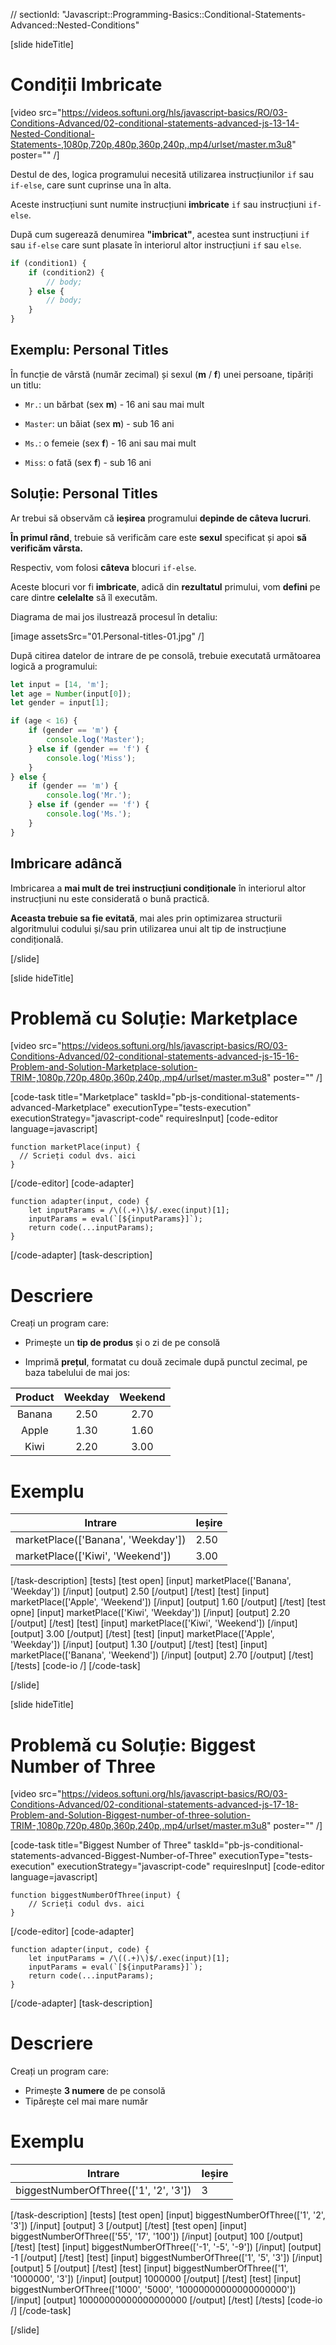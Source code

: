 // sectionId: "Javascript::Programming-Basics::Conditional-Statements-Advanced::Nested-Conditions"

[slide hideTitle]
# Condiții Imbricate

[video src="https://videos.softuni.org/hls/javascript-basics/RO/03-Conditions-Advanced/02-conditional-statements-advanced-js-13-14-Nested-Conditional-Statements-,1080p,720p,480p,360p,240p,.mp4/urlset/master.m3u8" poster="" /]

Destul de des, logica programului necesită utilizarea instrucțiunilor `if` sau `if-else`, care sunt cuprinse una în alta.

Aceste instrucțiuni sunt numite instrucțiuni **imbricate** `if` sau instrucțiuni  `if-else`.

După cum sugerează denumirea **"imbricat"**, acestea sunt instrucțiuni `if` sau `if-else` care sunt plasate în interiorul altor instrucțiuni `if` sau `else`.

```js
if (condition1) {
    if (condition2) {
        // body; 
    } else {
        // body;
    }
}
```

## Exemplu: Personal Titles

În funcție de vârstă (număr zecimal) și sexul (**m** / **f**) unei persoane, tipăriți un titlu:

- `Mr.`: un bărbat (sex **m**) - 16 ani sau mai mult

- `Master`: un băiat (sex **m**) - sub 16 ani

- `Ms.`: o femeie (sex **f**) - 16 ani sau mai mult

- `Miss`: o fată (sex **f**) - sub 16 ani

## Soluție: Personal Titles

Ar trebui să observăm că **ieșirea**  programului **depinde de câteva lucruri**.

**În primul rând**, trebuie să verificăm care este **sexul** specificat și apoi **să verificăm vârsta.**

Respectiv, vom folosi **câteva** blocuri `if-else`.

Aceste blocuri vor fi **imbricate**, adică din **rezultatul** primului, vom **defini** pe care dintre **celelalte** să îl executăm.

Diagrama de mai jos ilustrează procesul în detaliu:

[image assetsSrc="01.Personal-titles-01.jpg" /]

După citirea datelor de intrare de pe consolă, trebuie executată următoarea logică a programului:

```js live
let input = [14, 'm'];
let age = Number(input[0]);
let gender = input[1];

if (age < 16) {
    if (gender == 'm') {
        console.log('Master');
    } else if (gender == 'f') {
        console.log('Miss');
    }
} else {
    if (gender == 'm') {
        console.log('Mr.');
    } else if (gender == 'f') {
        console.log('Ms.');
    }
}
```

## Imbricare adâncă

Imbricarea a **mai mult de trei instrucțiuni condiționale** în interiorul altor instrucțiuni nu este considerată o bună practică.

**Aceasta trebuie sa fie evitată**, mai ales prin optimizarea structurii algoritmului codului și/sau prin utilizarea unui alt tip de instrucțiune condițională.

[/slide]

[slide hideTitle]

# Problemă cu Soluție: Marketplace

[video src="https://videos.softuni.org/hls/javascript-basics/RO/03-Conditions-Advanced/02-conditional-statements-advanced-js-15-16-Problem-and-Solution-Marketplace-solution-TRIM-,1080p,720p,480p,360p,240p,.mp4/urlset/master.m3u8" poster="" /]

[code-task title="Marketplace" taskId="pb-js-conditional-statements-advanced-Marketplace" executionType="tests-execution" executionStrategy="javascript-code" requiresInput]
[code-editor language=javascript]
```
function marketPlace(input) {
  // Scrieți codul dvs. aici
}
```
[/code-editor]
[code-adapter]
```
function adapter(input, code) {
    let inputParams = /\((.+)\)$/.exec(input)[1];
    inputParams = eval(`[${inputParams}]`);
    return code(...inputParams);
}
```
[/code-adapter]
[task-description]

# Descriere
Creați un program care:

- Primește un **tip de produs** și o zi de pe consolă

- Imprimă **prețul**, formatat cu două zecimale după punctul zecimal, pe baza tabelului de mai jos:

 | **Product**      | **Weekday**| **Weekend**   |
| :---:       |    :----:   |   :---:     |
| Banana      | 2.50        | 2.70 |
| Apple       | 1.30        | 1.60    |
| Kiwi        | 2.20        | 3.00    |


# Exemplu
| **Intrare** | **Ieșire** |
| --- | --- |
| marketPlace(['Banana', 'Weekday']) | 2.50 |
| marketPlace(['Kiwi', 'Weekend']) | 3.00 |


[/task-description]
[tests]
[test open]
[input]
marketPlace(['Banana', 'Weekday'])
[/input]
[output]
2.50
[/output]
[/test]
[test]
[input]
marketPlace(['Apple', 'Weekend'])
[/input]
[output]
1.60
[/output]
[/test]
[test opne]
[input]
marketPlace(['Kiwi', 'Weekday'])
[/input]
[output]
2.20
[/output]
[/test]
[test]
[input]
marketPlace(['Kiwi', 'Weekend'])
[/input]
[output]
3.00
[/output]
[/test]
[test]
[input]
marketPlace(['Apple', 'Weekday'])
[/input]
[output]
1.30
[/output]
[/test]
[test]
[input]
marketPlace(['Banana', 'Weekend'])
[/input]
[output]
2.70
[/output]
[/test]
[/tests]
[code-io /]
[/code-task]

[/slide]


[slide hideTitle]
# Problemă cu Soluție: Biggest Number of Three

[video src="https://videos.softuni.org/hls/javascript-basics/RO/03-Conditions-Advanced/02-conditional-statements-advanced-js-17-18-Problem-and-Solution-Biggest-number-of-three-solution-TRIM-,1080p,720p,480p,360p,240p,.mp4/urlset/master.m3u8" poster="" /]

[code-task title="Biggest Number of Three" taskId="pb-js-conditional-statements-advanced-Biggest-Number-of-Three" executionType="tests-execution" executionStrategy="javascript-code" requiresInput]
[code-editor language=javascript]
```
function biggestNumberOfThree(input) {
    // Scrieți codul dvs. aici
}
```
[/code-editor]
[code-adapter]
```
function adapter(input, code) {
    let inputParams = /\((.+)\)$/.exec(input)[1];
    inputParams = eval(`[${inputParams}]`);
    return code(...inputParams);
}
```
[/code-adapter]
[task-description]

# Descriere
Creați un program care:

  * Primește **3 numere** de pe consolă
  * Tipărește cel mai mare număr

# Exemplu
| **Intrare** | **Ieșire** |
| --- | --- |
|biggestNumberOfThree(['1', '2', '3'])| 3 |

[/task-description]
[tests]
[test open]
[input]
biggestNumberOfThree(['1', '2', '3'])
[/input]
[output]
3
[/output]
[/test]
[test open]
[input]
biggestNumberOfThree(['55', '17', '100'])
[/input]
[output]
100
[/output]
[/test]
[test]
[input]
biggestNumberOfThree(['-1', '-5', '-9'])
[/input]
[output]
-1
[/output]
[/test]
[test]
[input]
biggestNumberOfThree(['1', '5', '3'])
[/input]
[output]
5
[/output]
[/test]
[test]
[input]
biggestNumberOfThree(['1', '1000000', '3'])
[/input]
[output]
1000000
[/output]
[/test]
[test]
[input]
biggestNumberOfThree(['1000', '5000', '10000000000000000000'])
[/input]
[output]
10000000000000000000
[/output]
[/test]
[/tests]
[code-io /]
[/code-task]

[/slide]

